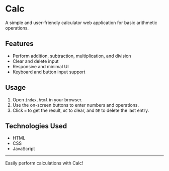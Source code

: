 # Calc

A simple and user-friendly calculator web application for basic arithmetic operations.

## Features
- Perform addition, subtraction, multiplication, and division
- Clear and delete input
- Responsive and minimal UI
- Keyboard and button input support

## Usage
1. Open `index.html` in your browser.
2. Use the on-screen buttons to enter numbers and operations.
3. Click `=` to get the result, `AC` to clear, and `DE` to delete the last entry.

## Technologies Used
- HTML
- CSS
- JavaScript

---

Easily perform calculations with Calc! 